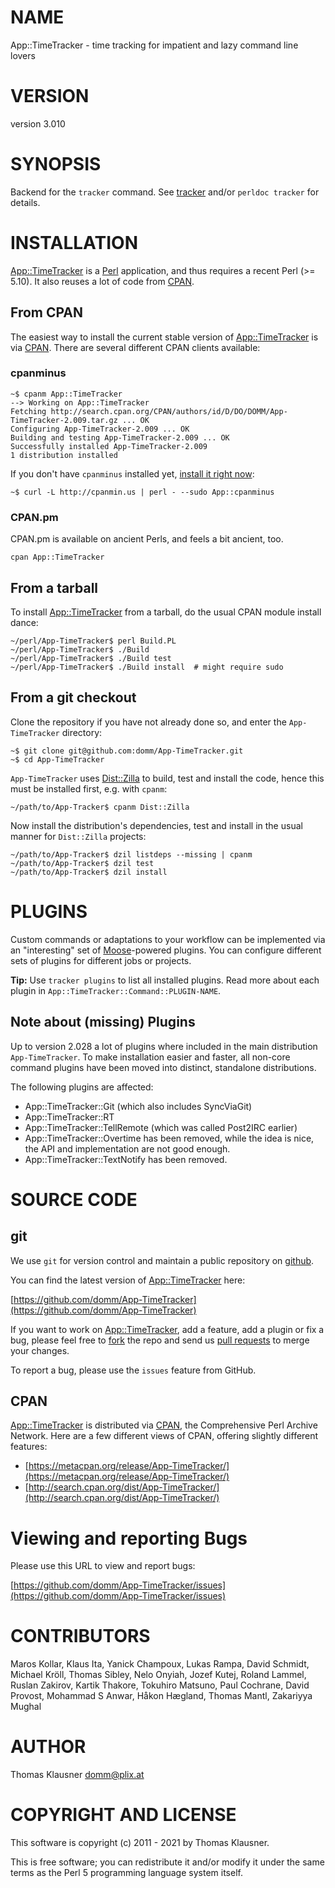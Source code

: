 # NAME

App::TimeTracker - time tracking for impatient and lazy command line lovers

# VERSION

version 3.010

# SYNOPSIS

Backend for the `tracker` command. See [tracker](https://metacpan.org/pod/tracker) and/or `perldoc tracker` for details.

# INSTALLATION

[App::TimeTracker](https://metacpan.org/pod/App%3A%3ATimeTracker) is a [Perl](http://perl.org) application, and thus requires
a recent Perl (>= 5.10). It also reuses a lot of code from
[CPAN](http://cpan.org).

## From CPAN

The easiest way to install the current stable version of [App::TimeTracker](https://metacpan.org/pod/App%3A%3ATimeTracker) is
via [CPAN](http://cpan.org). There are several different CPAN clients
available:

### cpanminus

    ~$ cpanm App::TimeTracker
    --> Working on App::TimeTracker
    Fetching http://search.cpan.org/CPAN/authors/id/D/DO/DOMM/App-TimeTracker-2.009.tar.gz ... OK
    Configuring App-TimeTracker-2.009 ... OK
    Building and testing App-TimeTracker-2.009 ... OK
    Successfully installed App-TimeTracker-2.009
    1 distribution installed

If you don't have `cpanminus` installed yet, [install it right
now](http://search.cpan.org/dist/App-cpanminus/lib/App/cpanminus.pm#INSTALLATION):

    ~$ curl -L http://cpanmin.us | perl - --sudo App::cpanminus

### CPAN.pm

CPAN.pm is available on ancient Perls, and feels a bit ancient, too.

    cpan App::TimeTracker

## From a tarball

To install [App::TimeTracker](https://metacpan.org/pod/App%3A%3ATimeTracker) from a tarball, do the usual CPAN module
install dance:

    ~/perl/App-TimeTracker$ perl Build.PL
    ~/perl/App-TimeTracker$ ./Build
    ~/perl/App-TimeTracker$ ./Build test
    ~/perl/App-TimeTracker$ ./Build install  # might require sudo

## From a git checkout

Clone the repository if you have not already done so, and enter the
`App-TimeTracker` directory:

    ~$ git clone git@github.com:domm/App-TimeTracker.git
    ~$ cd App-TimeTracker

`App-TimeTracker` uses [Dist::Zilla](https://metacpan.org/pod/Dist%3A%3AZilla) to build, test and install the code,
hence this must be installed first, e.g. with `cpanm`:

    ~/path/to/App-Tracker$ cpanm Dist::Zilla

Now install the distribution's dependencies, test and install in the usual
manner for `Dist::Zilla` projects:

    ~/path/to/App-Tracker$ dzil listdeps --missing | cpanm
    ~/path/to/App-Tracker$ dzil test
    ~/path/to/App-Tracker$ dzil install

# PLUGINS

Custom commands or adaptations to your workflow can be implemented via
an "interesting" set of [Moose](https://metacpan.org/pod/Moose)-powered plugins. You can configure
different sets of plugins for different jobs or projects.

**Tip:** Use `tracker plugins` to list all installed plugins. Read more
about each plugin in `App::TimeTracker::Command::PLUGIN-NAME`.

## Note about (missing) Plugins

Up to version 2.028 a lot of plugins where included in the main distribution
`App-TimeTracker`. To make installation easier and faster, all non-core
command plugins have been moved into distinct, standalone distributions.

The following plugins are affected:

- App::TimeTracker::Git (which also includes SyncViaGit)
- App::TimeTracker::RT
- App::TimeTracker::TellRemote (which was called Post2IRC earlier)
- App::TimeTracker::Overtime has been removed, while the idea is nice, the API and implementation are not good enough.
- App::TimeTracker::TextNotify has been removed.

# SOURCE CODE

## git

We use `git` for version control and maintain a public repository on
[github](http://github.com).

You can find the latest version of [App::TimeTracker](https://metacpan.org/pod/App%3A%3ATimeTracker) here:

[https://github.com/domm/App-TimeTracker](https://github.com/domm/App-TimeTracker)

If you want to work on [App::TimeTracker](https://metacpan.org/pod/App%3A%3ATimeTracker), add a feature, add a plugin or fix
a bug, please feel free to [fork](http://help.github.com/fork-a-repo/) the
repo and send us [pull requests](http://help.github.com/send-pull-requests/)
to merge your changes.

To report a bug, please use the `issues` feature from GitHub.

## CPAN

[App::TimeTracker](https://metacpan.org/pod/App%3A%3ATimeTracker) is distributed via [CPAN](http://cpan.org/), the
Comprehensive Perl Archive Network. Here are a few different views of
CPAN, offering slightly different features:

- [https://metacpan.org/release/App-TimeTracker/](https://metacpan.org/release/App-TimeTracker/)
- [http://search.cpan.org/dist/App-TimeTracker/](http://search.cpan.org/dist/App-TimeTracker/)

# Viewing and reporting Bugs

Please use this URL to view and report bugs:

[https://github.com/domm/App-TimeTracker/issues](https://github.com/domm/App-TimeTracker/issues)

# CONTRIBUTORS

Maros Kollar, Klaus Ita, Yanick Champoux, Lukas Rampa, David Schmidt, Michael Kröll, Thomas Sibley, Nelo Onyiah, Jozef Kutej, Roland Lammel, Ruslan Zakirov, Kartik Thakore, Tokuhiro Matsuno, Paul Cochrane, David Provost, Mohammad S Anwar, Håkon Hægland, Thomas Mantl, Zakariyya Mughal

# AUTHOR

Thomas Klausner <domm@plix.at>

# COPYRIGHT AND LICENSE

This software is copyright (c) 2011 - 2021 by Thomas Klausner.

This is free software; you can redistribute it and/or modify it under
the same terms as the Perl 5 programming language system itself.

